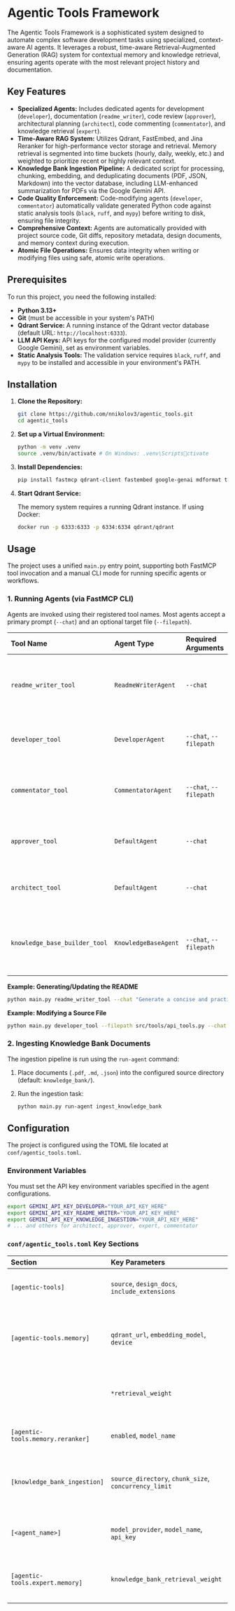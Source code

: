 # Agentic Tools Framework

The Agentic Tools Framework is a sophisticated system designed to automate complex software development tasks using specialized, context-aware AI agents. It leverages a robust, time-aware Retrieval-Augmented Generation (RAG) system for contextual memory and knowledge retrieval, ensuring agents operate with the most relevant project history and documentation.

## Key Features

- **Specialized Agents:** Includes dedicated agents for development (`developer`), documentation (`readme_writer`), code review (`approver`), architectural planning (`architect`), code commenting (`commentator`), and knowledge retrieval (`expert`).
- **Time-Aware RAG System:** Utilizes Qdrant, FastEmbed, and Jina Reranker for high-performance vector storage and retrieval. Memory retrieval is segmented into time buckets (hourly, daily, weekly, etc.) and weighted to prioritize recent or highly relevant context.
- **Knowledge Bank Ingestion Pipeline:** A dedicated script for processing, chunking, embedding, and deduplicating documents (PDF, JSON, Markdown) into the vector database, including LLM-enhanced summarization for PDFs via the Google Gemini API.
- **Code Quality Enforcement:** Code-modifying agents (`developer`, `commentator`) automatically validate generated Python code against static analysis tools (`black`, `ruff`, and `mypy`) before writing to disk, ensuring file integrity.
- **Comprehensive Context:** Agents are automatically provided with project source code, Git diffs, repository metadata, design documents, and memory context during execution.
- **Atomic File Operations:** Ensures data integrity when writing or modifying files using safe, atomic write operations.

## Prerequisites

To run this project, you need the following installed:

- **Python 3.13+**
- **Git** (must be accessible in your system's PATH)
- **Qdrant Service:** A running instance of the Qdrant vector database (default URL: `http://localhost:6333`).
- **LLM API Keys:** API keys for the configured model provider (currently Google Gemini), set as environment variables.
- **Static Analysis Tools:** The validation service requires `black`, `ruff`, and `mypy` to be installed and accessible in your environment's PATH.

## Installation

1. **Clone the Repository:**

   ```bash
   git clone https://github.com/nnikolov3/agentic_tools.git
   cd agentic_tools
   ```

1. **Set up a Virtual Environment:**

   ```bash
   python -m venv .venv
   source .venv/bin/activate # On Windows: .venv\Scriptsctivate
   ```

1. **Install Dependencies:**

   ```bash
   pip install fastmcp qdrant-client fastembed google-genai mdformat tenacity pdfminer.six
   ```

1. **Start Qdrant Service:**

   The memory system requires a running Qdrant instance. If using Docker:

   ```bash
   docker run -p 6333:6333 -p 6334:6334 qdrant/qdrant
   ```

## Usage

The project uses a unified `main.py` entry point, supporting both FastMCP tool invocation and a manual CLI mode for running specific agents or workflows.

### 1. Running Agents (via FastMCP CLI)

Agents are invoked using their registered tool names. Most agents accept a primary prompt (`--chat`) and an optional target file (`--filepath`).

| Tool Name | Agent Type | Required Arguments | Purpose |
| :--- | :--- | :--- | :--- |
| `readme_writer_tool` | `ReadmeWriterAgent` | `--chat` | Generates or updates the project's `README.md` based on project context. |
| `developer_tool` | `DeveloperAgent` | `--chat`, `--filepath` | Writes or refactors code in a specific file, with validation. |
| `commentator_tool` | `CommentatorAgent` | `--chat`, `--filepath` | Adds documentation, docstrings, and organizes imports in a source file. |
| `approver_tool` | `DefaultAgent` | `--chat` | Audits recent Git changes (`git diff`) against design documents. |
| `architect_tool` | `DefaultAgent` | `--chat` | Assists in high-level architectural design and planning. |
| `knowledge_base_builder_tool` | `KnowledgeBaseAgent` | `--chat`, `--filepath` | Fetches content from a list of URLs and writes it to a file for knowledge base creation. |

**Example: Generating/Updating the README**

```bash
python main.py readme_writer_tool --chat "Generate a concise and practical README.md for the project, focusing on the Qdrant RAG system and agent orchestration."
```

**Example: Modifying a Source File**

```bash
python main.py developer_tool --filepath src/tools/api_tools.py --chat "Refactor the google method to use a more explicit try-except block for API key validation."
```

### 2. Ingesting Knowledge Bank Documents

The ingestion pipeline is run using the `run-agent` command:

1. Place documents (`.pdf`, `.md`, `.json`) into the configured source directory (default: `knowledge_bank/`).

1. Run the ingestion task:

   ```bash
   python main.py run-agent ingest_knowledge_bank
   ```

## Configuration

The project is configured using the TOML file located at `conf/agentic_tools.toml`.

### Environment Variables

You must set the API key environment variables specified in the agent configurations.

```bash
export GEMINI_API_KEY_DEVELOPER="YOUR_API_KEY_HERE"
export GEMINI_API_KEY_README_WRITER="YOUR_API_KEY_HERE"
export GEMINI_API_KEY_KNOWLEDGE_INGESTION="YOUR_API_KEY_HERE"
# ... and others for architect, approver, expert, commentator
```

### `conf/agentic_tools.toml` Key Sections

| Section | Key Parameters | Default Values/Details |
| :--- | :--- | :--- |
| `[agentic-tools]` | `source`, `design_docs`, `include_extensions` | Defines directories to scan (`src`), design document paths, and file filters (`.py`, `.md`, `.toml`). |
| `[agentic-tools.memory]` | `qdrant_url`, `embedding_model`, `device` | Qdrant connection (`http://localhost:6333`), embedding model (`mixedbread-ai/mxbai-embed-large-v1`), and processing device (`cuda`/`cpu`). |
| | `*retrieval_weight` | Weights (0.0 to 1.0) defining the proportion of memories retrieved from time buckets (e.g., `hourly_retrieval_weight`). |
| `[agentic-tools.memory.reranker]` | `enabled`, `model_name` | Enables and specifies the cross-encoder reranker (`jinaai/jina-reranker-v2-base-multilingual`). |
| `[knowledge_bank_ingestion]` | `source_directory`, `chunk_size`, `concurrency_limit` | Source directory (`../knowledge_bank`), chunking parameters (1024/200), and max concurrent file processing (5). |
| `[<agent_name>]` | `model_provider`, `model_name`, `api_key` | Agent-specific LLM settings (e.g., `google`, `gemini-2.5-pro`), and the environment variable name for the API key. |
| `[agentic-tools.expert.memory]` | `knowledge_bank_retrieval_weight` | Overrides global memory weights for the `expert` agent, typically set to `1.0` to rely solely on the knowledge bank. |

